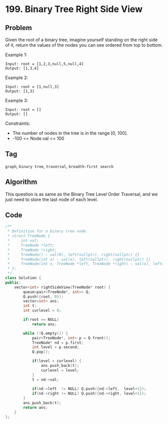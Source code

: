 # 199. Binary Tree Right Side View
## Problem
Given the root of a binary tree, imagine yourself standing on the right side of it, return the values of the nodes you can see ordered from top to bottom.

Example 1:
```
Input: root = [1,2,3,null,5,null,4]
Output: [1,3,4]
```

Example 2:
```
Input: root = [1,null,3]
Output: [1,3]
```

Example 3:
```
Input: root = []
Output: []
```

Constraints:
- The number of nodes in the tree is in the range [0, 100].
- -100 <= Node.val <= 100

## Tag
```graph```, ```binary tree```, ```traversal```, ```breadth-first search```

## Algorithm
This question is as same as the Binary Tree Level Order Traversal, and we just need to store the last node of each level.

## Code

```cpp
/**
 * Definition for a binary tree node.
 * struct TreeNode {
 *     int val;
 *     TreeNode *left;
 *     TreeNode *right;
 *     TreeNode() : val(0), left(nullptr), right(nullptr) {}
 *     TreeNode(int x) : val(x), left(nullptr), right(nullptr) {}
 *     TreeNode(int x, TreeNode *left, TreeNode *right) : val(x), left(left), right(right) {}
 * };
 */
class Solution {
public:
    vector<int> rightSideView(TreeNode* root) {
        queue<pair<TreeNode*, int>> Q;
        Q.push({root, 0});
        vector<int> ans;
        int t;
        int curlevel = 0;

        if(root == NULL)
            return ans;

        while (!Q.empty()) {
            pair<TreeNode*, int> p = Q.front();
            TreeNode* nd = p.first;
            int level = p.second;
            Q.pop();

            if(level > curlevel) {
                ans.push_back(t);
                curlevel = level;
            }
            t = nd->val;
            
            if(nd->left  != NULL) Q.push({nd->left,  level+1});
            if(nd->right != NULL) Q.push({nd->right, level+1});
        }
        ans.push_back(t);
        return ans;
    }
};
```